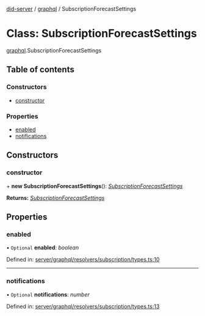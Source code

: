[did-server](../README.md) / [graphql](../modules/graphql.md) / SubscriptionForecastSettings

# Class: SubscriptionForecastSettings

[graphql](../modules/graphql.md).SubscriptionForecastSettings

## Table of contents

### Constructors

- [constructor](graphql.subscriptionforecastsettings.md#constructor)

### Properties

- [enabled](graphql.subscriptionforecastsettings.md#enabled)
- [notifications](graphql.subscriptionforecastsettings.md#notifications)

## Constructors

### constructor

\+ **new SubscriptionForecastSettings**(): [*SubscriptionForecastSettings*](graphql.subscriptionforecastsettings.md)

**Returns:** [*SubscriptionForecastSettings*](graphql.subscriptionforecastsettings.md)

## Properties

### enabled

• `Optional` **enabled**: *boolean*

Defined in: [server/graphql/resolvers/subscription/types.ts:10](https://github.com/Puzzlepart/did/blob/45604452/server/graphql/resolvers/subscription/types.ts#L10)

___

### notifications

• `Optional` **notifications**: *number*

Defined in: [server/graphql/resolvers/subscription/types.ts:13](https://github.com/Puzzlepart/did/blob/45604452/server/graphql/resolvers/subscription/types.ts#L13)
